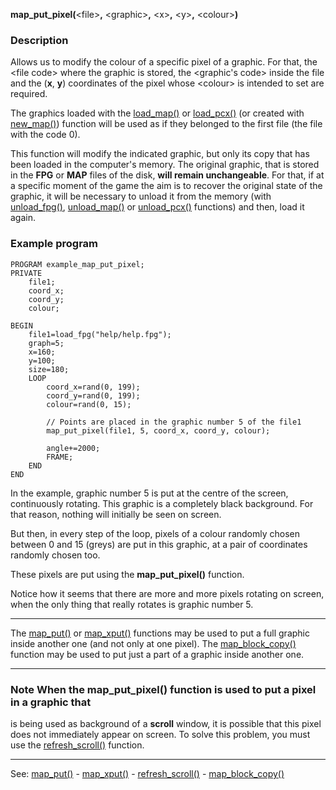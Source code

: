 **map_put_pixel(**&lt;file&gt;**,** &lt;graphic&gt;**,** &lt;x&gt;**,** &lt;y&gt;**,** &lt;colour&gt;**)**

### Description

Allows us to modify the colour of a specific pixel of a graphic.
For that, the &lt;file code&gt; where the graphic is stored, the &lt;graphic's code&gt; inside the file
and the (**x**, **y**) coordinates of the pixel whose &lt;colour&gt; is intended to set are required.

The graphics loaded with the [load_map()](load_map()_forward_slash_load_pcx().md) or [load_pcx()](load_map()_forward_slash_load_pcx().md)
(or created with [new_map()](new_map().md)) function will be used as if they belonged to the first
file (the file with the code 0).


This function will modify the indicated graphic, but only its copy that has been loaded
in the computer's memory. The original graphic, that is stored in the **FPG** or **MAP** files
of the disk, **will remain unchangeable**.
For that, if at a specific moment of the game the aim is to recover the original state of
the graphic, it will be necessary to unload it from the memory (with [unload_fpg()](unload_fpg().md),
[unload_map()](unload_map()_forward_slash_unload_pcx().md) or [unload_pcx()](unload_map()_forward_slash_unload_pcx().md) functions) and then, load it again.


### Example program
```
PROGRAM example_map_put_pixel;
PRIVATE
    file1;
    coord_x;
    coord_y;
    colour;

BEGIN
    file1=load_fpg("help/help.fpg");
    graph=5;
    x=160;
    y=100;
    size=180;
    LOOP
        coord_x=rand(0, 199);
        coord_y=rand(0, 199);
        colour=rand(0, 15);

        // Points are placed in the graphic number 5 of the file1
        map_put_pixel(file1, 5, coord_x, coord_y, colour);

        angle+=2000;
        FRAME;
    END
END
```


In the example, graphic number 5 is put at the centre of the screen, continuously
rotating. This graphic is a completely black background. For that reason, nothing
will initially be seen on screen.

But then, in every step of the loop, pixels of a colour randomly chosen between 0
and 15 (greys) are put in this graphic, at a pair of coordinates randomly chosen too.

These pixels are put using the **map_put_pixel()** function.

Notice how it seems that there are more and more pixels rotating on screen, when
the only thing that really rotates is graphic number 5.

---------------------------------------


The [map_put()](map_put().md) or [map_xput()](map_xput().md) functions may be used to put a full
graphic inside another one (and not only at one pixel). The [map_block_copy()](map_block_copy().md)
function may be used to put just a part of a graphic inside another one.

---------------------------------------


### Note When the **map_put_pixel()** function is used to put a pixel in a graphic that
is being used as background of a **scroll** window, it is possible that this pixel does
not immediately appear on screen. To solve this problem, you must use the [refresh_scroll()](refresh_scroll().md)
function.

---------------------------------------
See: [map_put()](map_put().md) - [map_xput()](map_xput().md) - [refresh_scroll()](refresh_scroll().md) - [map_block_copy()](map_block_copy().md)

